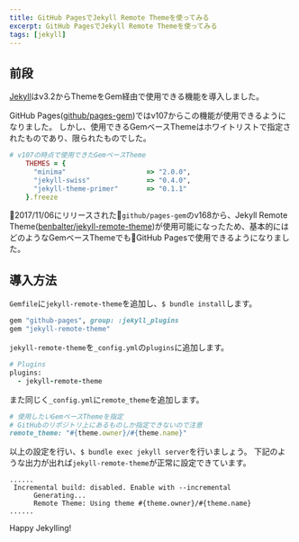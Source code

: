 ```yaml
---
title: GitHub PagesでJekyll Remote Themeを使ってみる
excerpt: GitHub PagesでJekyll Remote Themeを使ってみる
tags: [jekyll]
---
```


## 前段

[Jekyll](https://jekyllrb.com/)はv3.2からThemeをGem経由で使用できる機能を導入しました。

GitHub Pages([github/pages-gem](https://github.com/github/pages-gem/))ではv107からこの機能が使用できるようになりました。
しかし、使用できるGemベースThemeはホワイトリストで指定されたものであり、限られたものでした。

```rb
# v107の時点で使用できたGemベースTheme
    THEMES = {
      "minima"                    => "2.0.0",
      "jekyll-swiss"              => "0.4.0",
      "jekyll-theme-primer"       => "0.1.1"
    }.freeze
```

2017/11/06にリリースされた`github/pages-gem`のv168から、Jekyll Remote Theme([benbalter/jekyll-remote-theme](https://github.com/benbalter/jekyll-remote-theme))が使用可能になったため、基本的にはどのようなGemベースThemeでもGitHub Pagesで使用できるようになりました。

## 導入方法

`Gemfile`に`jekyll-remote-theme`を追加し、`$ bundle install`します。

```ruby
gem "github-pages", group: :jekyll_plugins
gem "jekyll-remote-theme"
```

`jekyll-remote-theme`を`_config.yml`の`plugins`に追加します。
```ruby
# Plugins
plugins:
  - jekyll-remote-theme
```

また同じく`_config.yml`に`remote_theme`を追加します。
```ruby
# 使用したいGemベースThemeを指定
# GitHubのリポジトリ上にあるものしか指定できないので注意
remote_theme: "#{theme.owner}/#{theme.name}"
```

以上の設定を行い、`$ bundle exec jekyll server`を行いましょう。
下記のような出力が出れば`jekyll-remote-theme`が正常に設定できています。
```
......
 Incremental build: disabled. Enable with --incremental
      Generating...
      Remote Theme: Using theme #{theme.owner}/#{theme.name}
......
```

Happy Jekylling!